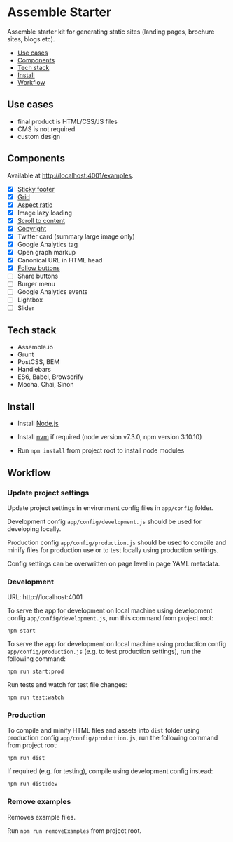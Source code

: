 Assemble Starter
================

Assemble starter kit for generating static sites (landing pages, brochure sites, blogs etc).

- [Use cases](#use-cases)
- [Components](#components)
- [Tech stack](#tech-stack)
- [Install](#install)
- [Workflow](#workflow)

## Use cases

- final product is HTML/CSS/JS files
- CMS is not required
- custom design

## Components

Available at [http://localhost:4001/examples](http://localhost:4001/examples).

- [x] [Sticky footer](http://localhost:4001/examples/sticky-footer)
- [x] [Grid](http://localhost:4001/examples/grid)
- [x] [Aspect ratio](http://codepen.io/oksana-khristenko/pen/egmpBw)
- [x] Image lazy loading
- [x] [Scroll to content](http://localhost:4001/examples/scroll)
- [x] [Copyright](http://localhost:4001/examples/copyright)
- [x] Twitter card (summary large image only)
- [x] Google Analytics tag
- [x] Open graph markup
- [x] Canonical URL in HTML head
- [x] [Follow buttons](http://localhost:4001/examples/follow)
- [ ] Share buttons
- [ ] Burger menu
- [ ] Google Analytics events
- [ ] Lightbox
- [ ] Slider

## Tech stack

- Assemble.io
- Grunt
- PostCSS, BEM
- Handlebars
- ES6, Babel, Browserify
- Mocha, Chai, Sinon

## Install

- Install [Node.js](https://nodejs.org/)

- Install [nvm](https://github.com/creationix/nvm) if required (node version v7.3.0, npm version 3.10.10)

- Run `npm install` from project root to install node modules

## Workflow

### Update project settings

Update project settings in environment config files in `app/config` folder.

Development config `app/config/development.js` should be used for developing locally.

Production config `app/config/production.js` should be used to compile and minify files for production use or to test locally using production settings.

Config settings can be overwritten on page level in page YAML metadata.

### Development

URL: http://localhost:4001

To serve the app for development on local machine using development config `app/config/development.js`, run this command from project root:

`npm start`

To serve the app for development on local machine using production config `app/config/production.js` (e.g. to test production settings), run the following command:

`npm run start:prod`

Run tests and watch for test file changes:

`npm run test:watch`

### Production

To compile and minify HTML files and assets into `dist` folder using production config `app/config/production.js`, run the following command from project root:

`npm run dist`

If required (e.g. for testing), compile using development config instead:

`npm run dist:dev`

### Remove examples

Removes example files.

Run `npm run removeExamples` from project root.
